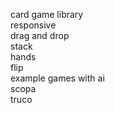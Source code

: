 card game library  
responsive  
drag and drop  
stack  
hands  
flip  
example games with ai  
scopa   
truco
